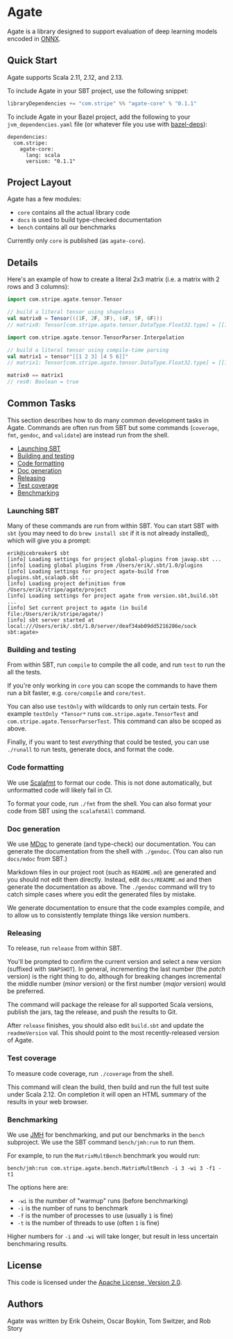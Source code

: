 # Agate

Agate is a library designed to support evaluation of deep learning
models encoded in [ONNX](https://github.com/onnx/onnx).

## Quick Start

Agate supports Scala 2.11, 2.12, and 2.13.

To include Agate in your SBT project, use the following snippet:

```scala
libraryDependencies += "com.stripe" %% "agate-core" % "0.1.1"
```

To include Agate in your Bazel project, add the following to your
`jvm_dependencies.yaml` file (or whatever file you use with
[bazel-deps](https://github.com/johnynek/bazel-deps)):

```
dependencies:
  com.stripe:
    agate-core:
      lang: scala
      version: "0.1.1"
```

## Project Layout

Agate has a few modules:

* `core` contains all the actual library code
* `docs` is used to build type-checked documentation
* `bench` contains all our benchmarks

Currently only `core` is published (as `agate-core`).

## Details

Here's an example of how to create a literal 2x3 matrix (i.e. a matrix
with 2 rows and 3 columns):

```scala
import com.stripe.agate.tensor.Tensor

// build a literal tensor using shapeless
val matrix0 = Tensor(((1F, 2F, 3F), (4F, 5F, 6F)))
// matrix0: Tensor[com.stripe.agate.tensor.DataType.Float32.type] = [[1.0, 2.0, 3.0], [4.0, 5.0, 6.0]]

import com.stripe.agate.tensor.TensorParser.Interpolation

// build a literal tensor using compile-time parsing
val matrix1 = tensor"[[1 2 3] [4 5 6]]"
// matrix1: Tensor[com.stripe.agate.tensor.DataType.Float32.type] = [[1.0, 2.0, 3.0], [4.0, 5.0, 6.0]]

matrix0 == matrix1
// res0: Boolean = true
```

## Common Tasks

This section describes how to do many common development tasks in
Agate. Commands are often run from SBT but some commands (`coverage`,
`fmt`, `gendoc`, and `validate`) are instead run from the shell.

* [Launching SBT](#launching-sbt)
* [Building and testing](#building-and-testing)
* [Code formatting](#code-formatting)
* [Doc generation](#doc-generation)
* [Releasing](#releasing)
* [Test coverage](#test-coverage)
* [Benchmarking](#benchmarking)

### Launching SBT

Many of these commands are run from within SBT. You can start SBT with
`sbt` (you may need to do `brew install sbt` if it is not already
installed), which will give you a prompt:

```
erik@icebreaker$ sbt
[info] Loading settings for project global-plugins from javap.sbt ...
[info] Loading global plugins from /Users/erik/.sbt/1.0/plugins
[info] Loading settings for project agate-build from plugins.sbt,scalapb.sbt ...
[info] Loading project definition from /Users/erik/stripe/agate/project
[info] Loading settings for project agate from version.sbt,build.sbt ...
[info] Set current project to agate (in build file:/Users/erik/stripe/agate/)
[info] sbt server started at local:///Users/erik/.sbt/1.0/server/deaf34ab09dd5216286e/sock
sbt:agate>
```

### Building and testing

From within SBT, run `compile` to compile the all code, and run `test`
to run the all the tests.

If you're only working in `core` you can scope the commands to have
them run a bit faster, e.g. `core/compile` and `core/test`.

You can also use `testOnly` with wildcards to only run certain tests.
For example `testOnly *Tensor*` runs `com.stripe.agate.TensorTest` and
`com.stripe.agate.TensorParserTest`. This command can also be scoped
as above.

Finally, if you want to test *everything* that could be tested, you
can use `./runall` to run tests, generate docs, and format the code.

### Code formatting

We use [Scalafmt](https://scalameta.org/scalafmt/) to format our code.
This is not done automatically, but unformatted code will likely fail
in CI.

To format your code, run `./fmt` from the shell. You can also format
your code from SBT using the `scalafmtAll` command.

### Doc generation

We use [MDoc](https://github.com/scalameta/mdoc) to generate (and
type-check) our documentation. You can generate the documentation from
the shell with `./gendoc`. (You can also run `docs/mdoc` from SBT.)

Markdown files in our project root (such as `README.md`) are generated
and you should not edit them directly. Instead, edit `docs/README.md`
and then generate the documentation as above. The `./gendoc` command
will try to catch simple cases where you edit the generated files by
mistake.

We generate documentation to ensure that the code examples compile,
and to allow us to consistently template things like version numbers.

### Releasing

To release, run `release` from within SBT.

You'll be prompted to confirm the current version and select a new
version (suffixed with `SNAPSHOT`). In general, incrementing the last
number (the *patch* version) is the right thing to do, although for
breaking changes incremental the middle number (*minor* version) or
the first number (*major* version) would be preferred.

The command will package the release for all supported Scala versions,
publish the jars, tag the release, and push the results to Git.

After `release` finishes, you should also edit `build.sbt` and update
the `readmeVersion` val. This should point to the most
recently-released version of Agate.

### Test coverage

To measure code coverage, run `./coverage` from the shell.

This command will clean the build, then build and run the full test
suite under Scala 2.12. On completion it will open an HTML summary of
the results in your web browser.

### Benchmarking

We use [JMH](https://openjdk.java.net/projects/code-tools/jmh/) for
benchmarking, and put our benchmarks in the `bench` subproject. We use
the SBT command `bench/jmh:run` to run them.

For example, to run the `MatrixMultBench` benchmark you would run:

```
bench/jmh:run com.stripe.agate.bench.MatrixMultBench -i 3 -wi 3 -f1 -t1
```

The options here are:

* `-wi` is the number of "warmup" runs (before benchmarking)
* `-i` is the number of runs to benchmark
* `-f` is the number of processes to use (usually `1` is fine)
* `-t` is the number of threads to use (often `1` is fine)

Higher numbers for `-i` and `-wi` will take longer, but result in less
uncertain benchmaring results.

## License
This code is licensed under the [Apache License, Version 2.0](https://www.apache.org/licenses/LICENSE-2.0).

## Authors

Agate was written by Erik Osheim, Oscar Boykin, Tom Switzer, and Rob Story
